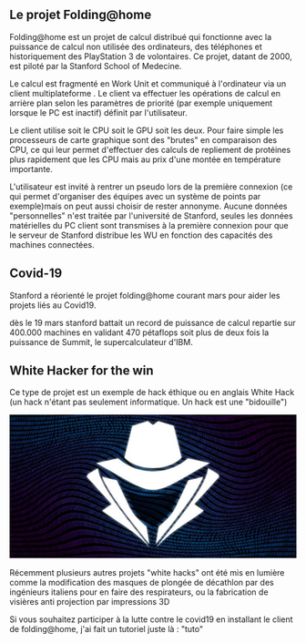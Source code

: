 ## Le projet Folding@home

Folding@home est un projet de calcul distribué qui fonctionne avec la puissance de calcul non utilisée des ordinateurs, des téléphones et historiquement des PlayStation 3 de volontaires. Ce projet, datant de 2000, est piloté par la Stanford School of Medecine. 

Le calcul est fragmenté en Work Unit et communiqué à l'ordinateur via un client multiplateforme . Le client va effectuer les opérations de calcul en arrière plan selon les paramètres de priorité (par exemple uniquement lorsque le PC est inactif) définit par l'utilisateur. 

Le client utilise soit le CPU soit le GPU soit les deux. Pour faire simple les processeurs de carte graphique sont des "brutes" en comparaison des CPU, ce qui leur permet d'effectuer des calculs de repliement de protéines plus rapidement que les CPU mais au prix d'une montée en température importante. 

L'utilisateur est invité à rentrer un pseudo lors de la première connexion (ce qui permet d'organiser des équipes avec un système de points par exemple)mais on peut aussi choisir de rester annonyme. Aucune données "personnelles" n'est traitée par l'université de Stanford, seules les données matérielles du PC client sont transmises à la première connexion pour que le serveur de Stanford distribue les WU en fonction des capacités des machines connectées. 

## Covid-19 



Stanford a réorienté le projet folding@home courant mars pour aider les projets liés au Covid19. 

dès le 19 mars stanford battait un record de puissance de calcul repartie sur 400.000 machines en validant 470 pétaflops soit plus de deux fois la puissance de Summit, le supercalculateur d'IBM. 



## White Hacker for the win

Ce type de projet est un exemple de hack éthique ou en anglais White Hack (un hack n'étant pas seulement informatique. Un hack est une "bidouille")

![](https://github.com/Svt-lim/Foldingathome/blob/master/white%20hat%20for%20the%20win.jpg)

Récemment plusieurs autres projets "white hacks" ont été mis en lumière  comme la modification des masques de plongée de décathlon par des ingénieurs italiens pour en faire des respirateurs, ou la fabrication de visières anti projection par impressions 3D  

Si vous souhaitez participer à la lutte contre le covid19 en installant le client de folding@home, j'ai fait un tutoriel juste là : "tuto"




